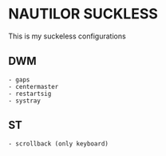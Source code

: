 # NAUTILOR SUCKLESS

This is my suckeless configurations

## DWM

	- gaps			 	
	- centermaster 
	- restartsig
	- systray

## ST

	- scrollback (only keyboard)
